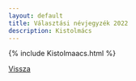 ```yaml
---
layout: default
title: Választási névjegyzék 2022
description: Kistolmács
---
```


{% include Kistolmaacs.html %}

[Vissza](./)